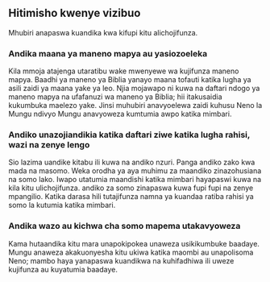## Hitimisho kwenye vizibuo

Mhubiri anapaswa kuandika kwa kifupi kitu alichojifunza.

### Andika maana ya maneno mapya au yasiozoeleka

Kila mmoja atajenga utaratibu wake mwenyewe wa kujifunza maneno mapya. Baadhi ya maneno ya Biblia yanayo maana tofauti katika lugha ya asili zaidi ya maana yake ya leo. Njia mojawapo ni kuwa na daftari ndogo ya maneno mapya na ufafanuzi wa maneno ya Biblia; hii itakusaidia kukumbuka maelezo yake. Jinsi muhubiri anavyoelewa zaidi kuhusu Neno la Mungu ndivyo Mungu anavyoweza kumtumia awpo katika mimbari.

### Andiko unazojiandikia katika daftari ziwe katika lugha rahisi, wazi na zenye lengo

Sio lazima uandike kitabu ili kuwa na andiko nzuri. Panga andiko zako kwa mada na masomo. Weka orodha ya aya muhimu za maandiko zinazohusiana na somo lako. Iwapo utatumia maandishi katika mimbari hayapaswi kuwa na kila kitu ulichojifunza. andiko za somo zinapaswa kuwa fupi fupi na zenye mpangilio. Katika darasa hili tutajifunza namna ya kuandaa ratiba rahisi ya somo la kutumia katika mimbari.

### Andika wazo au kichwa cha somo mapema utakavyoweza

Kama hutaandika kitu mara unapokipokea unaweza usikikumbuke baadaye. Mungu anaweza akakuonyesha kitu ukiwa katika maombi au unapolisoma Neno; mambo haya yanapaswa kuandikwa na kuhifadhiwa ili uweze kujifunza au kuyatumia baadaye.
